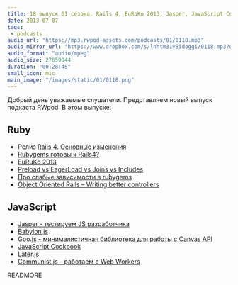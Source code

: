 ```yaml
---
title: 18 выпуск 01 сезона. Rails 4, EuRuKo 2013, Jasper, JavaScript Cookbook и прочее
date: 2013-07-07
tags:
 - podcasts
audio_url: "https://mp3.rwpod-assets.com/podcasts/01/0118.mp3"
audio_mirror_url: "https://www.dropbox.com/s/lnhtm31v8idoggi/0118.mp3?dl=1"
audio_format: "audio/mpeg"
audio_size: 27659944
duration: "00:28:45"
small_icon: mic
main_image: "/images/static/01/0118.png"
---
```


Добрый день уважаемые слушатели. Представляем новый выпуск подкаста RWpod. В этом выпуске:

## Ruby

 - Релиз [Rails 4](http://weblog.rubyonrails.org/2013/6/25/Rails-4-0-final/). [Основные изменения](http://blog.remarkablelabs.com/2012/11/rails-4-countdown-to-2013)
 - [Rubygems готовы к Rails4?](http://ready4rails4.net/)
 - [EuRuKo 2013](http://leonid.shevtsov.me/ru/euruko-2013-thoughts)
 - [Preload vs EagerLoad vs Joins vs Includes](http://blog.bigbinary.com/2013/07/01/preload-vs-eager-load-vs-joins-vs-includes.html)
 - [Про слабые зависимости в rubygems](https://discuss.gemnasium.com/t/weak-dependencies/40)
 - [Object Oriented Rails – Writing better controllers](http://pivotallabs.com/object-oriented-rails-writing-better-controllers/)

## JavaScript

 - [Jasper - тестируем JS разработчика](http://kalisjoshua.github.io/Jasper/)
 - [Babylon.js](http://blogs.msdn.com/b/eternalcoding/archive/2013/06/27/babylon-js-a-complete-javascript-framework-for-building-3d-games-with-html-5-and-webgl.aspx)
 - [Goo.js - минималистичная библиотека для работы с Canvas API](http://www.storminthecastle.com/projects/goo.js/)
 - [JavaScript Cookbook](http://www.javascriptcookbook.com/)
 - [Later.js](http://bunkat.github.io/later/)
 - [Communist.js - работаем с Web Workers](http://communistjs.com/)

READMORE
